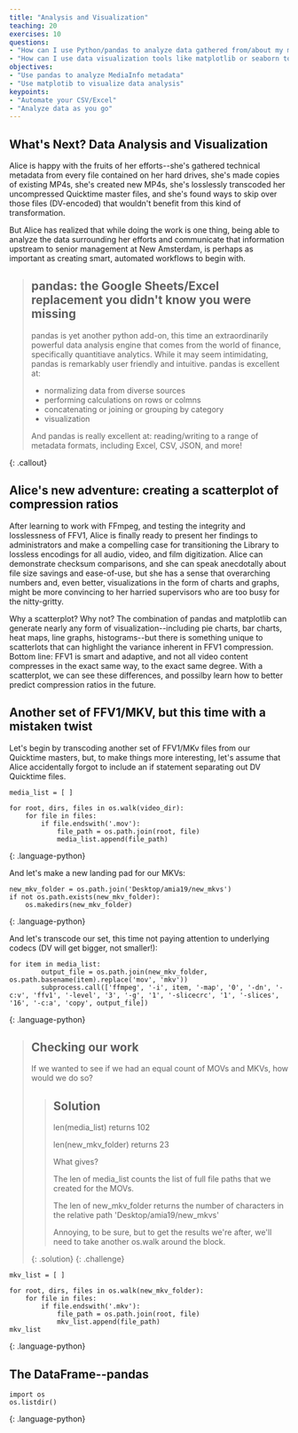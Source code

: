 ```yaml
---
title: "Analysis and Visualization"
teaching: 20
exercises: 10
questions:
- "How can I use Python/pandas to analyze data gathered from/about my media collection?"
- "How can I use data visualization tools like matplotlib or seaborn to present my analysis in a clear and digestible way?"
objectives:
- "Use pandas to analyze MediaInfo metadata"
- "Use matplotib to visualize data analysis"
keypoints:
- "Automate your CSV/Excel"
- "Analyze data as you go"
---
```


## What's Next? Data Analysis and Visualization

Alice is happy with the fruits of her efforts--she's gathered technical metadata from every file contained on her hard drives, she's made copies of existing MP4s, she's created new MP4s, she's losslessly transcoded her uncompressed Quicktime master files, and she's found ways to skip over those files (DV-encoded) that wouldn't benefit from this kind of transformation.

But Alice has realized that while doing the work is one thing, being able to analyze the data surrounding her efforts and communicate that information upstream to senior management at New Amsterdam, is perhaps as important as creating smart, automated workflows to begin with.


> ## pandas: the Google Sheets/Excel replacement you didn't know you were missing
>
> pandas is yet another python add-on, this time an extraordinarily powerful data analysis engine that comes from the world of finance, specifically quantitiave analytics. 
> While it may seem intimidating, pandas is remarkably user friendly and intuitive.
> pandas is excellent at:
> * normalizing data from diverse sources
> * performing calculations on rows or colmns
> * concatenating or joining or grouping by category
> * visualization 
>
> And pandas is really excellent at: reading/writing to a range of metadata formats, including Excel, CSV, JSON, and more!
> 
{: .callout}

## Alice's new adventure: creating a scatterplot of compression ratios 

After learning to work with FFmpeg, and testing the integrity and losslessness of FFV1, Alice is finally ready to present her findings to administrators and make a compelling case for transitioning the Library to lossless encodings for all audio, video, and film digitization. 
Alice can demonstrate checksum comparisons, and she can speak anecdotally about file size savings and ease-of-use, but she has a sense that overarching numbers and, even better, visualizations in the form of charts and graphs, might be more convincing to her harried supervisors who are too busy for the nitty-gritty.

Why a scatterplot? Why not? 
The combination of pandas and matplotlib can generate nearly any form of visualization--including pie charts, bar charts, heat maps, line graphs, histograms--but there is something unique to scatterlots that can highlight the variance inherent in FFV1 compression. 
Bottom line: FFV1 is smart and adaptive, and not all video content compresses in the exact same way, to the exact same degree. 
With a scatterplot, we can see these differences, and possilby learn how to better predict compression ratios in the future. 

## Another set of FFV1/MKV, but this time with a mistaken twist

Let's begin by transcoding another set of FFV1/MKv files from our Quicktime masters, but, to make things more interesting, let's assume that Alice accidentally forgot to include an if statement separating out DV Quicktime files.

~~~
media_list = [ ]

for root, dirs, files in os.walk(video_dir):
    for file in files:
        if file.endswith('.mov'):
            file_path = os.path.join(root, file)
            media_list.append(file_path)
~~~
{: .language-python}

And let's make a new landing pad for our MKVs:

~~~
new_mkv_folder = os.path.join('Desktop/amia19/new_mkvs')
if not os.path.exists(new_mkv_folder):
	os.makedirs(new_mkv_folder)
~~~
{: .language-python}

And let's transcode our set, this time not paying attention to underlying codecs (DV will get bigger, not smaller!):

~~~
for item in media_list:
        output_file = os.path.join(new_mkv_folder, os.path.basename(item).replace('mov', 'mkv'))
        subprocess.call(['ffmpeg', '-i', item, '-map', '0', '-dn', '-c:v', 'ffv1', '-level', '3', '-g', '1', '-slicecrc', '1', '-slices', '16', '-c:a', 'copy', output_file])
~~~
{: .language-python}

> ## Checking our work
>
> If we wanted to see if we had an equal count of MOVs and MKVs, how would we do so?
> 
> > ## Solution
> > len(media_list) returns 102
> >
> > len(new_mkv_folder) returns 23
> >
> > What gives?
> >
> > The len of media_list counts the list of full file paths that we created for the MOVs.
> >
> > The len of new_mkv_folder returns the number of characters in the relative path 'Desktop/amia19/new_mkvs'
> >
> > Annoying, to be sure, but to get the results we're after, we'll need to take another os.walk around the block.
> > 
> {: .solution}
{: .challenge}

~~~
mkv_list = [ ]

for root, dirs, files in os.walk(new_mkv_folder):
    for file in files:
        if file.endswith('.mkv'):
            file_path = os.path.join(root, file)
            mkv_list.append(file_path)
mkv_list
~~~
{: .language-python}


## The DataFrame--pandas 


~~~
import os
os.listdir()
~~~
{: .language-python}

